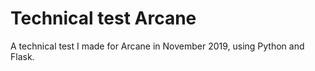 # Technical test Arcane

A technical test I made for Arcane in November 2019, using Python and Flask.
